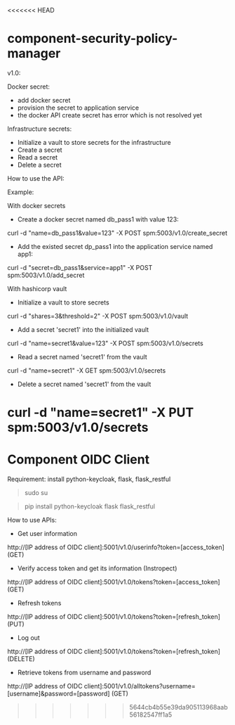 <<<<<<< HEAD
# component-security-policy-manager
v1.0:

Docker secret:

- add docker secret
- provision the secret to application service
- the docker API create secret has error which is not resolved yet

Infrastructure secrets:

- Initialize a vault to store secrets for the infrastructure
- Create a secret
- Read a secret
- Delete a secret

How to use the API:

Example:


With docker secrets

+ Create a docker secret named db_pass1 with value 123:

curl -d "name=db_pass1&value=123" -X POST spm:5003/v1.0/create_secret

+ Add the existed secret dp_pass1 into the application service named app1:

curl -d "secret=db_pass1&service=app1" -X POST spm:5003/v1.0/add_secret


With hashicorp vault

+ Initialize a vault to store secrets

curl -d "shares=3&threshold=2" -X POST spm:5003/v1.0/vault

+ Add a secret 'secret1' into the initialized vault

curl -d "name=secret1&value=123" -X POST spm:5003/v1.0/secrets

+ Read a secret named 'secret1' from the vault

curl -d "name=secret1" -X GET spm:5003/v1.0/secrets

+ Delete a secret named 'secret1' from the vault

curl -d "name=secret1" -X PUT spm:5003/v1.0/secrets
=======
# Component OIDC Client
Requirement: install python-keycloak, flask, flask_restful
> sudo su

> pip install python-keycloak flask flask_restful

How to use APIs:
- Get user information

http://[IP address of OIDC client]:5001/v1.0/userinfo?token=[access_token] (GET)

- Verify access token and get its information (Instropect)

http://[IP address of OIDC client]:5001/v1.0/tokens?token=[access_token] (GET)

- Refresh tokens

http://[IP address of OIDC client]:5001/v1.0/tokens?token=[refresh_token] (PUT)

- Log out

http://[IP address of OIDC client]:5001/v1.0/tokens?token=[refresh_token] (DELETE)

- Retrieve tokens from username and password

http://[IP address of OIDC client]:5001/v1.0/alltokens?username=[username]&password=[password] (GET)
>>>>>>> 5644cb4b55e39da905113968aab56182547ff1a5
